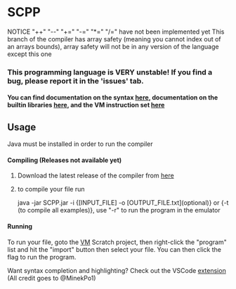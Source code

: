 # SCPP

NOTICE "++" "--" "+=" "-=" "*=" "/=" have not been implemented yet
This branch of the compiler has array safety (meaning you cannot index out of an arrays bounds), array safety will not be in any version of the language except this one

### This programming language is **VERY** unstable! If you find a bug, please report it in the 'issues' tab.
#### You can find documentation on the syntax [here](Syntax.md), documentation on the builtin libraries [here](Libraries.md), and the VM instruction set [here](SLVM%20Bytecode.md)

## Usage
Java must be installed in order to run the compiler
#### Compiling (Releases not available yet)
1. Download the latest release of the compiler from [here](https://github.com/Its-Jakey/SCPP/releases)
2. to compile your file run

    java -jar SCPP.jar -i {[INPUT_FILE] -o [OUTPUT_FILE.txt]\(optional)} or {-t (to compile all examples)}, use "-r" to run the program in the emulator
#### Running
To run your file, goto the [VM](https://scratch.mit.edu/projects/697633215/editor/) Scratch project, then right-click the "program" list and hit the "import" button then select your file. You can then click the flag to run the program.

Want syntax completion and highlighting? Check out the VSCode [extension](https://marketplace.visualstudio.com/items?itemName=minekpo1.scpp-vscode) (All credit goes to @MinekPo1)
